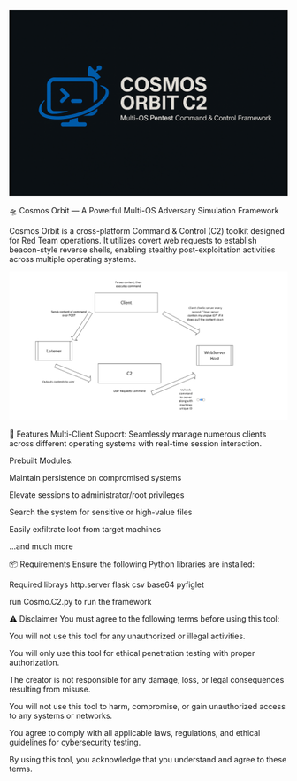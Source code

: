 ![Banner](Banner1.png)

🛸 Cosmos Orbit — A Powerful Multi-OS Adversary Simulation Framework

Cosmos Orbit is a cross-platform Command & Control (C2) toolkit designed for Red Team operations. It utilizes covert web requests to establish beacon-style reverse shells, enabling stealthy post-exploitation activities across multiple operating systems.

![Example](Diagram.png)

🚀 Features
Multi-Client Support: Seamlessly manage numerous clients across different operating systems with real-time session interaction.

Prebuilt Modules:

Maintain persistence on compromised systems

Elevate sessions to administrator/root privileges

Search the system for sensitive or high-value files

Easily exfiltrate loot from target machines

...and much more


📦 Requirements
Ensure the following Python libraries are installed:

Required librays 
http.server
flask
csv
base64
pyfiglet

run Cosmo.C2.py to run the framework


⚠️ Disclaimer
You must agree to the following terms before using this tool:

You will not use this tool for any unauthorized or illegal activities.

You will only use this tool for ethical penetration testing with proper authorization.

The creator is not responsible for any damage, loss, or legal consequences resulting from misuse.

You will not use this tool to harm, compromise, or gain unauthorized access to any systems or networks.

You agree to comply with all applicable laws, regulations, and ethical guidelines for cybersecurity testing.

By using this tool, you acknowledge that you understand and agree to these terms.
